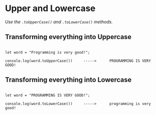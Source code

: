 # Upper and Lowercase

_Use the `.toUpperCase()` and `.toLowerCase()` methods._


## Transforming everything into Uppercase

```JS

let word = "Programming is very good!";

console.log(word.toUpperCase())     ----->      PROGRAMMING IS VERY GOOD!

```


## Transforming everything into Lowercase

```JS

let word = "PROGRAMMING IS VERY GOOD!";

console.log(word.toLowerCase())     ----->      programming is very good!